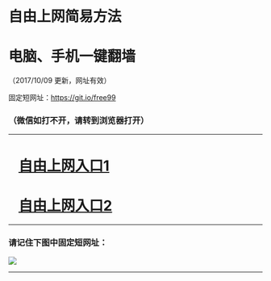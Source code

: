 ﻿# 自由上网简易方法

# 电脑、手机一键翻墙

（2017/10/09 更新，网址有效）

固定短网址：https://git.io/free99

### （微信如打不开，请转到浏览器打开）


***





# &nbsp;&nbsp; <a href="http://ft943324578.fwq-tz-1001.info/fwqtz01.html?t=100900117505 " target="_blank">自由上网入口1</a>
# &nbsp;&nbsp; <a href="http://ft203562713.fwq-tz-1002.info/fwqtz02.html?t=100900127093 " target="_blank">自由上网入口2</a>
***

### 请记住下图中固定短网址：

<img src="https://s3-us-west-2.amazonaws.com/fwq-1001/yjfq-20170905okok.png" /> 


***

